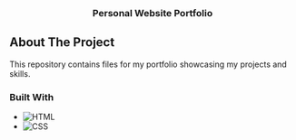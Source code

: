 <!-- PROJECT LOGO -->
<br />
<div align="center">
<!--   <a href="https://github.com/othneildrew/Best-README-Template">
    <img src="images/logo.png" alt="Logo" width="80" height="80">
  </a> -->

  <h3 align="center">Personal Website Portfolio</h3>
</div>

## About The Project

This repository contains files for my portfolio showcasing my projects and skills.

### Built With

* ![HTML](https://img.shields.io/badge/HTML-red)
* ![CSS](https://img.shields.io/badge/CSS-purple)









